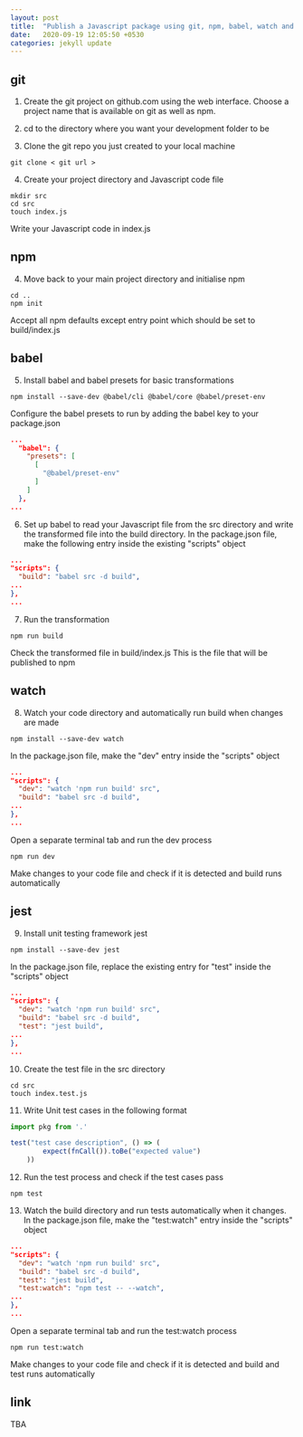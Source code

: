 ```yaml
---
layout: post
title:  "Publish a Javascript package using git, npm, babel, watch and jest on macos"
date:   2020-09-19 12:05:50 +0530
categories: jekyll update
---
```


## git

1. Create the git project on github.com using the web interface. Choose a project name that is available on git as well as npm.

2. cd to the directory where you want your development folder to be

3. Clone the git repo you just created to your local machine

```shell
git clone < git url >
```

4. Create your project directory and Javascript code file

```shell
mkdir src
cd src
touch index.js
```
Write your Javascript code in index.js

## npm

4. Move back to your main project directory and initialise npm 

```shell
cd ..
npm init
```

Accept all npm defaults except entry point which should be set to build/index.js

## babel

5. Install babel and babel presets for basic transformations 

```shell
npm install --save-dev @babel/cli @babel/core @babel/preset-env
```

Configure the babel presets to run by adding the babel key to your package.json

```json
...
  "babel": {
    "presets": [
      [
        "@babel/preset-env"
      ]
    ]
  },
...
```

6. Set up babel to read your Javascript file from the src directory and write the transformed file into the build directory. In the package.json file, make the following entry inside the existing "scripts" object

```json
...
"scripts": {
  "build": "babel src -d build",  
...
},
...
```

7. Run the transformation

```shell
npm run build
```

Check the transformed file in build/index.js This is the file that will be published to npm

## watch

8. Watch your code directory and automatically run build when changes are made

```shell
npm install --save-dev watch
```

In the package.json file, make the "dev" entry inside the "scripts" object

```json
...
"scripts": {
  "dev": "watch 'npm run build' src",
  "build": "babel src -d build",
...
},
...
```

Open a separate terminal tab and run the dev process

```shell
npm run dev
```

Make changes to your code file and check if it is detected and build runs automatically

## jest

9. Install unit testing framework jest

```shell
npm install --save-dev jest
```

In the package.json file, replace the existing entry for "test" inside the "scripts" object

```json
...
"scripts": {
  "dev": "watch 'npm run build' src",
  "build": "babel src -d build",
  "test": "jest build",
...
},
...
```

10. Create the test file in the src directory

```shell
cd src
touch index.test.js
```

11. Write Unit test cases in the following format

```javascript
import pkg from '.'

test("test case description", () => (
		expect(fnCall()).toBe("expected value")
	))
```

12. Run the test process and check if the test cases pass

```shell
npm test
```

13. Watch the build directory and run tests automatically when it changes. In the package.json file, make the "test:watch" entry inside the "scripts" object

```json
...
"scripts": {
  "dev": "watch 'npm run build' src",
  "build": "babel src -d build",
  "test": "jest build",
  "test:watch": "npm test -- --watch",
...
},
...
```
Open a separate terminal tab and run the test:watch process

```shell
npm run test:watch
```

Make changes to your code file and check if it is detected and build and test runs automatically

## link

TBA
